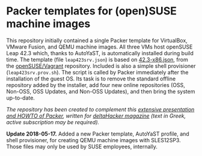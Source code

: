 # Packer templates for (open)SUSE machine images
This repository initially contained a single Packer template for VirtualBox, VMware Fusion, and QEMU machine images. All three VMs host openSUSE Leap 42.3 which, thanks to AutoYaST, is automatically installed during build time. The template (file `leap423srv.json`) is based on [42.3-x86.json](https://raw.githubusercontent.com/openSUSE/vagrant/master/definitions/42.3-x86_64.json), from the [openSUSE/Vagrant](https://github.com/openSUSE/vagrant) repository. Included is also a simple shell provisioner (`leap423srv.prov.sh`). The script is called by Packer immediately after the installation of the guest OS. Its task is to remove the standard offline repository added by the installer, add four new online repositories (OSS, Non-OSS, OSS Updates, and Non-OSS Updates), and then bring the system up-to-date.

_The repository has been created to complement this [extensive presentation and HOWTO of Packer](https://deltahacker.gr/?p=17969), written for [deltaHacker magazine](https://deltahacker.gr) (text in Greek, active subscription may be required)._

__Update 2018-05-17.__ Added a new Packer template, AutoYaST profile, and shell provisioner, for creating QEMU machine images with SLES12SP3. Those files may only be used by SUSE employees, internally.
